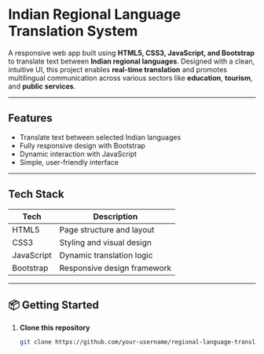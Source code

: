 # Indian Regional Language Translation System

A responsive web app built using **HTML5, CSS3, JavaScript, and Bootstrap** to translate text between **Indian regional languages**. Designed with a clean, intuitive UI, this project enables **real-time translation** and promotes multilingual communication across various sectors like **education**, **tourism**, and **public services**.

---

##  Features

-  Translate text between selected Indian languages
-  Fully responsive design with Bootstrap
-  Dynamic interaction with JavaScript
-  Simple, user-friendly interface

---

##  Tech Stack

| Tech        | Description                    |
|-------------|--------------------------------|
| HTML5       | Page structure and layout      |
| CSS3        | Styling and visual design      |
| JavaScript  | Dynamic translation logic      |
| Bootstrap   | Responsive design framework    |

---

## 📦 Getting Started

1. **Clone this repository**
   ```bash
   git clone https://github.com/your-username/regional-language-translate
